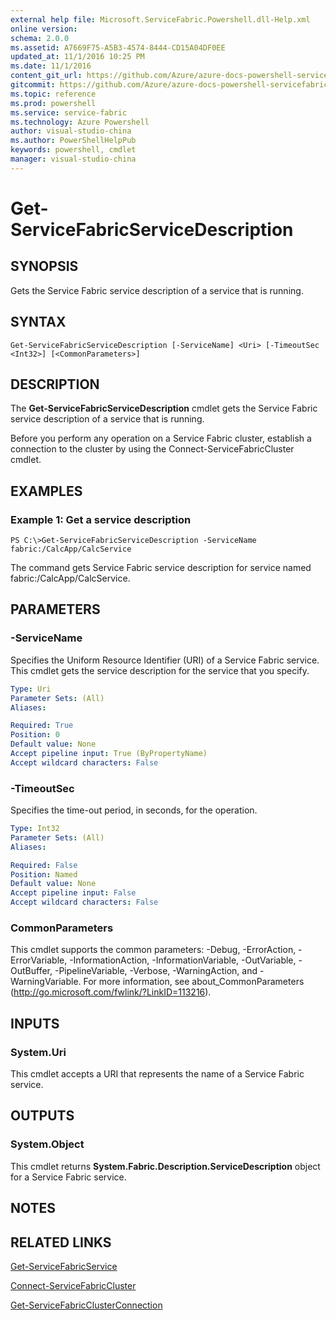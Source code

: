 ```yaml
---
external help file: Microsoft.ServiceFabric.Powershell.dll-Help.xml
online version: 
schema: 2.0.0
ms.assetid: A7669F75-A5B3-4574-8444-CD15A04DF0EE
updated_at: 11/1/2016 10:25 PM
ms.date: 11/1/2016
content_git_url: https://github.com/Azure/azure-docs-powershell-servicefabric/blob/master/Service-Fabric-cmdlets/ServiceFabric/vlatest/Get-ServiceFabricServiceDescription.md
gitcommit: https://github.com/Azure/azure-docs-powershell-servicefabric/blob/945bc222fc1036fec4385fa64462f3b4fa439079/Service-Fabric-cmdlets/ServiceFabric/vlatest/Get-ServiceFabricServiceDescription.md
ms.topic: reference
ms.prod: powershell
ms.service: service-fabric
ms.technology: Azure Powershell
author: visual-studio-china
ms.author: PowerShellHelpPub
keywords: powershell, cmdlet
manager: visual-studio-china
---
```


# Get-ServiceFabricServiceDescription

## SYNOPSIS
Gets the Service Fabric service description of a service that is running.

## SYNTAX

```
Get-ServiceFabricServiceDescription [-ServiceName] <Uri> [-TimeoutSec <Int32>] [<CommonParameters>]
```

## DESCRIPTION
The **Get-ServiceFabricServiceDescription** cmdlet gets the Service Fabric service description of a service that is running.

Before you perform any operation on a Service Fabric cluster, establish a connection to the cluster by using the Connect-ServiceFabricCluster cmdlet.

## EXAMPLES

### Example 1: Get a service description
```
PS C:\>Get-ServiceFabricServiceDescription -ServiceName fabric:/CalcApp/CalcService
```

The command gets Service Fabric service description for service named fabric:/CalcApp/CalcService.

## PARAMETERS

### -ServiceName
Specifies the Uniform Resource Identifier (URI) of a Service Fabric service.
This cmdlet gets the service description for the service that you specify.

```yaml
Type: Uri
Parameter Sets: (All)
Aliases: 

Required: True
Position: 0
Default value: None
Accept pipeline input: True (ByPropertyName)
Accept wildcard characters: False
```

### -TimeoutSec
Specifies the time-out period, in seconds, for the operation.

```yaml
Type: Int32
Parameter Sets: (All)
Aliases: 

Required: False
Position: Named
Default value: None
Accept pipeline input: False
Accept wildcard characters: False
```

### CommonParameters
This cmdlet supports the common parameters: -Debug, -ErrorAction, -ErrorVariable, -InformationAction, -InformationVariable, -OutVariable, -OutBuffer, -PipelineVariable, -Verbose, -WarningAction, and -WarningVariable. For more information, see about_CommonParameters (http://go.microsoft.com/fwlink/?LinkID=113216).

## INPUTS

### System.Uri
This cmdlet accepts a URI that represents the name of a Service Fabric service.

## OUTPUTS

### System.Object
This cmdlet returns **System.Fabric.Description.ServiceDescription** object for a Service Fabric service.

## NOTES

## RELATED LINKS

[Get-ServiceFabricService](xref:ServiceFabric/vlatest/Get-ServiceFabricService.md)

[Connect-ServiceFabricCluster](xref:ServiceFabric/vlatest/Connect-ServiceFabricCluster.md)

[Get-ServiceFabricClusterConnection](xref:ServiceFabric/vlatest/Get-ServiceFabricClusterConnection.md)


